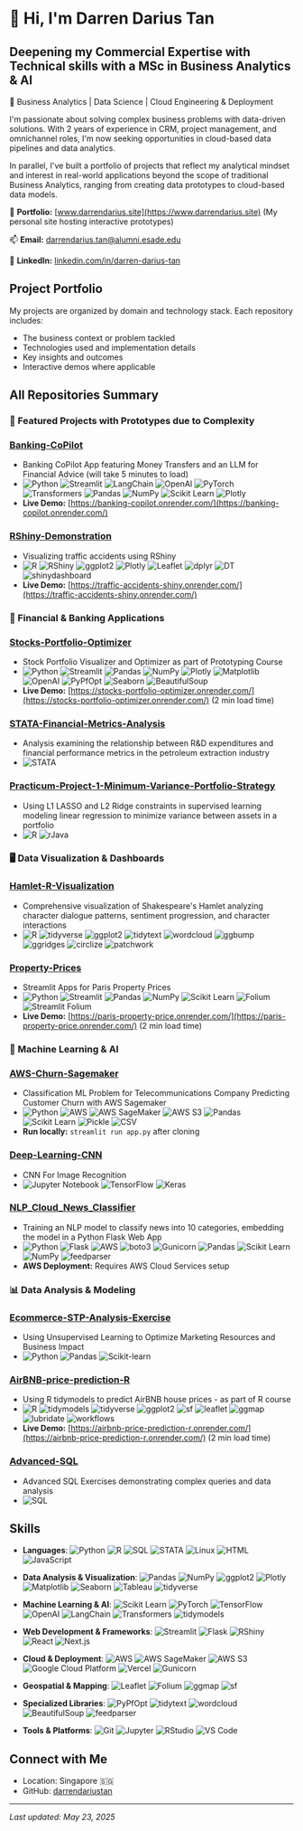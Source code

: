# 👋 Hi, I'm Darren Darius Tan

## Deepening my Commercial Expertise with Technical skills with a MSc in Business Analytics & AI
📍 Business Analytics | Data Science | Cloud Engineering & Deployment

I'm passionate about solving complex business problems with data-driven solutions. With 2 years of experience in CRM, project management, and omnichannel roles, I'm now seeking opportunities in cloud-based data pipelines and data analytics.

In parallel, I've built a portfolio of projects that reflect my analytical mindset and interest in real-world applications beyond the scope of traditional Business Analytics, ranging from creating data prototypes to cloud-based data models.

💼 **Portfolio:** [www.darrendarius.site](https://www.darrendarius.site) (My personal site hosting interactive prototypes)

📫 **Email:** [darrendarius.tan@alumni.esade.edu](mailto:darrendarius.tan@alumni.esade.edu)

🔗 **LinkedIn:** [linkedin.com/in/darren-darius-tan](https://www.linkedin.com/in/darren-darius-tan)

## Project Portfolio

My projects are organized by domain and technology stack. Each repository includes:

- The business context or problem tackled
- Technologies used and implementation details
- Key insights and outcomes
- Interactive demos where applicable

## All Repositories Summary

### 🌟 Featured Projects with Prototypes due to Complexity

### [Banking-CoPilot](https://github.com/darrendariustan/Banking-CoPilot)
- Banking CoPilot App featuring Money Transfers and an LLM for Financial Advice (will take 5 minutes to load)
- ![Python](https://img.shields.io/badge/-Python-3776AB?style=flat-square&logo=python&logoColor=white) ![Streamlit](https://img.shields.io/badge/-Streamlit-FF4B4B?style=flat-square&logo=streamlit&logoColor=white) ![LangChain](https://img.shields.io/badge/-LangChain-61DAFB?style=flat-square&logo=chainlink&logoColor=white) ![OpenAI](https://img.shields.io/badge/-OpenAI-412991?style=flat-square&logo=openai&logoColor=white) ![PyTorch](https://img.shields.io/badge/-PyTorch-EE4C2C?style=flat-square&logo=pytorch&logoColor=white) ![Transformers](https://img.shields.io/badge/-🤗%20Transformers-FFD21E?style=flat-square&logo=huggingface&logoColor=black) ![Pandas](https://img.shields.io/badge/-Pandas-150458?style=flat-square&logo=pandas&logoColor=white) ![NumPy](https://img.shields.io/badge/-NumPy-013243?style=flat-square&logo=numpy&logoColor=white) ![Scikit Learn](https://img.shields.io/badge/-Scikit%20Learn-F7931E?style=flat-square&logo=scikit-learn&logoColor=white) ![Plotly](https://img.shields.io/badge/-Plotly-3F4F75?style=flat-square&logo=plotly&logoColor=white)
- **Live Demo:** [https://banking-copilot.onrender.com/](https://banking-copilot.onrender.com/)

### [RShiny-Demonstration](https://github.com/darrendariustan/RShiny-Demonstration)
- Visualizing traffic accidents using RShiny
- ![R](https://img.shields.io/badge/-R-276DC3?style=flat-square&logo=r&logoColor=white) ![RShiny](https://img.shields.io/badge/-RShiny-75AADB?style=flat-square&logo=r&logoColor=white) ![ggplot2](https://img.shields.io/badge/-ggplot2-75AADB?style=flat-square&logo=r&logoColor=white) ![Plotly](https://img.shields.io/badge/-Plotly-3F4F75?style=flat-square&logo=plotly&logoColor=white) ![Leaflet](https://img.shields.io/badge/-Leaflet-199900?style=flat-square&logo=leaflet&logoColor=white) ![dplyr](https://img.shields.io/badge/-dplyr-75AADB?style=flat-square&logo=r&logoColor=white) ![DT](https://img.shields.io/badge/-DT-276DC3?style=flat-square&logo=r&logoColor=white) ![shinydashboard](https://img.shields.io/badge/-shinydashboard-4682B4?style=flat-square&logo=r&logoColor=white)
- **Live Demo:** [https://traffic-accidents-shiny.onrender.com/](https://traffic-accidents-shiny.onrender.com/)

### 💼 Financial & Banking Applications

### [Stocks-Portfolio-Optimizer](https://github.com/darrendariustan/Stocks-Portfolio-Optimizer)
- Stock Portfolio Visualizer and Optimizer as part of Prototyping Course
- ![Python](https://img.shields.io/badge/-Python-3776AB?style=flat-square&logo=python&logoColor=white) ![Streamlit](https://img.shields.io/badge/-Streamlit-FF4B4B?style=flat-square&logo=streamlit&logoColor=white) ![Pandas](https://img.shields.io/badge/-Pandas-150458?style=flat-square&logo=pandas&logoColor=white) ![NumPy](https://img.shields.io/badge/-NumPy-013243?style=flat-square&logo=numpy&logoColor=white) ![Plotly](https://img.shields.io/badge/-Plotly-3F4F75?style=flat-square&logo=plotly&logoColor=white) ![Matplotlib](https://img.shields.io/badge/-Matplotlib-11557c?style=flat-square&logo=python&logoColor=white) ![OpenAI](https://img.shields.io/badge/-OpenAI-412991?style=flat-square&logo=openai&logoColor=white) ![PyPfOpt](https://img.shields.io/badge/-PyPfOpt-FF6B35?style=flat-square&logo=python&logoColor=white) ![Seaborn](https://img.shields.io/badge/-Seaborn-3776AB?style=flat-square&logo=python&logoColor=white) ![BeautifulSoup](https://img.shields.io/badge/-BeautifulSoup-59666C?style=flat-square&logo=python&logoColor=white)
- **Live Demo:** [https://stocks-portfolio-optimizer.onrender.com/](https://stocks-portfolio-optimizer.onrender.com/) (2 min load time)


### [STATA-Financial-Metrics-Analysis](https://github.com/darrendariustan/STATA-Financial-Metrics-Analysis)
- Analysis examining the relationship between R&D expenditures and financial performance metrics in the petroleum extraction industry
- ![STATA](https://img.shields.io/badge/-STATA-3776AB?style=flat-square&logoColor=white)


### [Practicum-Project-1-Minimum-Variance-Portfolio-Strategy](https://github.com/darrendariustan/Practicum-Project-1-Minimum-Variance-Portfolio-Strategy)
- Using L1 LASSO and L2 Ridge constraints in supervised learning modeling linear regression to minimize variance between assets in a portfolio
- ![R](https://img.shields.io/badge/-R-276DC3?style=flat-square&logo=r&logoColor=white) ![rJava](https://img.shields.io/badge/-rJava-007396?style=flat-square&logo=java&logoColor=white)

### 🖥️ Data Visualization & Dashboards

### [Hamlet-R-Visualization](https://github.com/darrendariustan/Hamlet-R-Visualization)
- Comprehensive visualization of Shakespeare's Hamlet analyzing character dialogue patterns, sentiment progression, and character interactions
- ![R](https://img.shields.io/badge/-R-276DC3?style=flat-square&logo=r&logoColor=white) ![tidyverse](https://img.shields.io/badge/-tidyverse-75AADB?style=flat-square&logo=r&logoColor=white) ![ggplot2](https://img.shields.io/badge/-ggplot2-75AADB?style=flat-square&logo=r&logoColor=white) ![tidytext](https://img.shields.io/badge/-tidytext-276DC3?style=flat-square&logo=r&logoColor=white) ![wordcloud](https://img.shields.io/badge/-wordcloud-4682B4?style=flat-square&logo=r&logoColor=white) ![ggbump](https://img.shields.io/badge/-ggbump-75AADB?style=flat-square&logo=r&logoColor=white) ![ggridges](https://img.shields.io/badge/-ggridges-75AADB?style=flat-square&logo=r&logoColor=white) ![circlize](https://img.shields.io/badge/-circlize-276DC3?style=flat-square&logo=r&logoColor=white) ![patchwork](https://img.shields.io/badge/-patchwork-4682B4?style=flat-square&logo=r&logoColor=white)

### [Property-Prices](https://github.com/darrendariustan/Property-Prices)
- Streamlit Apps for Paris Property Prices
- ![Python](https://img.shields.io/badge/-Python-3776AB?style=flat-square&logo=python&logoColor=white) ![Streamlit](https://img.shields.io/badge/-Streamlit-FF4B4B?style=flat-square&logo=streamlit&logoColor=white) ![Pandas](https://img.shields.io/badge/-Pandas-150458?style=flat-square&logo=pandas&logoColor=white) ![NumPy](https://img.shields.io/badge/-NumPy-013243?style=flat-square&logo=numpy&logoColor=white) ![Scikit Learn](https://img.shields.io/badge/-Scikit%20Learn-F7931E?style=flat-square&logo=scikit-learn&logoColor=white) ![Folium](https://img.shields.io/badge/-Folium-77B829?style=flat-square&logo=folium&logoColor=white) ![Streamlit Folium](https://img.shields.io/badge/-Streamlit%20Folium-FF4B4B?style=flat-square&logo=streamlit&logoColor=white)
- **Live Demo:** [https://paris-property-price.onrender.com/](https://paris-property-price.onrender.com/) (2 min load time)

### 🧠 Machine Learning & AI

### [AWS-Churn-Sagemaker](https://github.com/darrendariustan/AWS-Churn-Sagemaker)
- Classification ML Problem for Telecommunications Company Predicting Customer Churn with AWS Sagemaker
- ![Python](https://img.shields.io/badge/-Python-3776AB?style=flat-square&logo=python&logoColor=white) ![AWS](https://img.shields.io/badge/-AWS-232F3E?style=flat-square&logo=amazon-aws&logoColor=white) ![AWS SageMaker](https://img.shields.io/badge/-AWS%20SageMaker-FF9900?style=flat-square&logo=amazon-aws&logoColor=white) ![AWS S3](https://img.shields.io/badge/-AWS%20S3-569A31?style=flat-square&logo=amazon-s3&logoColor=white) ![Pandas](https://img.shields.io/badge/-Pandas-150458?style=flat-square&logo=pandas&logoColor=white) ![Scikit Learn](https://img.shields.io/badge/-Scikit%20Learn-F7931E?style=flat-square&logo=scikit-learn&logoColor=white) ![Pickle](https://img.shields.io/badge/-Pickle-3776AB?style=flat-square&logo=python&logoColor=white) ![CSV](https://img.shields.io/badge/-CSV-217346?style=flat-square&logo=microsoft-excel&logoColor=white)
- **Run locally:** `streamlit run app.py` after cloning

### [Deep-Learning-CNN](https://github.com/darrendariustan/Deep-Learning-CNN)
- CNN For Image Recognition
- ![Jupyter Notebook](https://img.shields.io/badge/-Jupyter-F37626?style=flat-square&logo=jupyter&logoColor=white) ![TensorFlow](https://img.shields.io/badge/-TensorFlow-FF6F00?style=flat-square&logo=tensorflow&logoColor=white) ![Keras](https://img.shields.io/badge/-Keras-D00000?style=flat-square&logo=keras&logoColor=white)

### [NLP_Cloud_News_Classifier](https://github.com/darrendariustan/NLP_Cloud_News_Classifier)
- Training an NLP model to classify news into 10 categories, embedding the model in a Python Flask Web App
- ![Python](https://img.shields.io/badge/-Python-3776AB?style=flat-square&logo=python&logoColor=white) ![Flask](https://img.shields.io/badge/-Flask-000000?style=flat-square&logo=flask&logoColor=white) ![AWS](https://img.shields.io/badge/-AWS-232F3E?style=flat-square&logo=amazon-aws&logoColor=white) ![boto3](https://img.shields.io/badge/-boto3-FF9900?style=flat-square&logo=amazon-aws&logoColor=white) ![Gunicorn](https://img.shields.io/badge/-Gunicorn-499848?style=flat-square&logo=gunicorn&logoColor=white) ![Pandas](https://img.shields.io/badge/-Pandas-150458?style=flat-square&logo=pandas&logoColor=white) ![Scikit Learn](https://img.shields.io/badge/-Scikit%20Learn-F7931E?style=flat-square&logo=scikit-learn&logoColor=white) ![NumPy](https://img.shields.io/badge/-NumPy-013243?style=flat-square&logo=numpy&logoColor=white) ![feedparser](https://img.shields.io/badge/-feedparser-FF6600?style=flat-square&logo=rss&logoColor=white)
- **AWS Deployment:** Requires AWS Cloud Services setup


### 📊 Data Analysis & Modeling

### [Ecommerce-STP-Analysis-Exercise](https://github.com/darrendariustan/Ecommerce-STP-Analysis-Exercise)
- Using Unsupervised Learning to Optimize Marketing Resources and Business Impact
- ![Python](https://img.shields.io/badge/-Python-3776AB?style=flat-square&logo=python&logoColor=white) ![Pandas](https://img.shields.io/badge/-Pandas-150458?style=flat-square&logo=pandas&logoColor=white) ![Scikit-learn](https://img.shields.io/badge/-ScikitLearn-F7931E?style=flat-square&logo=scikit-learn&logoColor=white)

### [AirBNB-price-prediction-R](https://github.com/darrendariustan/AirBNB-price-prediction-R)
- Using R tidymodels to predict AirBNB house prices - as part of R course
- ![R](https://img.shields.io/badge/-R-276DC3?style=flat-square&logo=r&logoColor=white) ![tidymodels](https://img.shields.io/badge/-tidymodels-75AADB?style=flat-square&logo=r&logoColor=white) ![tidyverse](https://img.shields.io/badge/-tidyverse-75AADB?style=flat-square&logo=r&logoColor=white) ![ggplot2](https://img.shields.io/badge/-ggplot2-75AADB?style=flat-square&logo=r&logoColor=white) ![sf](https://img.shields.io/badge/-sf-276DC3?style=flat-square&logo=r&logoColor=white) ![leaflet](https://img.shields.io/badge/-leaflet-199900?style=flat-square&logo=leaflet&logoColor=white) ![ggmap](https://img.shields.io/badge/-ggmap-4682B4?style=flat-square&logo=r&logoColor=white) ![lubridate](https://img.shields.io/badge/-lubridate-276DC3?style=flat-square&logo=r&logoColor=white) ![workflows](https://img.shields.io/badge/-workflows-75AADB?style=flat-square&logo=r&logoColor=white)
- **Live Demo:** [https://airbnb-price-prediction-r.onrender.com/](https://airbnb-price-prediction-r.onrender.com/) (2 min load time)


### [Advanced-SQL](https://github.com/darrendariustan/Advanced-SQL)
- Advanced SQL Exercises demonstrating complex queries and data analysis
- ![SQL](https://img.shields.io/badge/-SQL-4479A1?style=flat-square&logo=postgresql&logoColor=white)

## Skills

- **Languages**: ![Python](https://img.shields.io/badge/-Python-3776AB?style=flat-square&logo=python&logoColor=white) ![R](https://img.shields.io/badge/-R-276DC3?style=flat-square&logo=r&logoColor=white) ![SQL](https://img.shields.io/badge/-SQL-4479A1?style=flat-square&logo=postgresql&logoColor=white) ![STATA](https://img.shields.io/badge/-STATA-3776AB?style=flat-square&logoColor=white) ![Linux](https://img.shields.io/badge/-Linux-FCC624?style=flat-square&logo=linux&logoColor=black) ![HTML](https://img.shields.io/badge/-HTML-E34F26?style=flat-square&logo=html5&logoColor=white) ![JavaScript](https://img.shields.io/badge/-JavaScript-F7DF1E?style=flat-square&logo=javascript&logoColor=black)

- **Data Analysis & Visualization**: ![Pandas](https://img.shields.io/badge/-Pandas-150458?style=flat-square&logo=pandas&logoColor=white) ![NumPy](https://img.shields.io/badge/-NumPy-013243?style=flat-square&logo=numpy&logoColor=white) ![ggplot2](https://img.shields.io/badge/-ggplot2-75AADB?style=flat-square&logo=r&logoColor=white) ![Plotly](https://img.shields.io/badge/-Plotly-3F4F75?style=flat-square&logo=plotly&logoColor=white) ![Matplotlib](https://img.shields.io/badge/-Matplotlib-11557c?style=flat-square&logo=python&logoColor=white) ![Seaborn](https://img.shields.io/badge/-Seaborn-3776AB?style=flat-square&logo=python&logoColor=white) ![Tableau](https://img.shields.io/badge/-Tableau-E97627?style=flat-square&logo=tableau&logoColor=white) ![tidyverse](https://img.shields.io/badge/-tidyverse-75AADB?style=flat-square&logo=r&logoColor=white)

- **Machine Learning & AI**: ![Scikit Learn](https://img.shields.io/badge/-Scikit%20Learn-F7931E?style=flat-square&logo=scikit-learn&logoColor=white) ![PyTorch](https://img.shields.io/badge/-PyTorch-EE4C2C?style=flat-square&logo=pytorch&logoColor=white) ![TensorFlow](https://img.shields.io/badge/-TensorFlow-FF6F00?style=flat-square&logo=tensorflow&logoColor=white) ![OpenAI](https://img.shields.io/badge/-OpenAI-412991?style=flat-square&logo=openai&logoColor=white) ![LangChain](https://img.shields.io/badge/-LangChain-61DAFB?style=flat-square&logo=chainlink&logoColor=white) ![Transformers](https://img.shields.io/badge/-🤗%20Transformers-FFD21E?style=flat-square&logo=huggingface&logoColor=black) ![tidymodels](https://img.shields.io/badge/-tidymodels-75AADB?style=flat-square&logo=r&logoColor=white)

- **Web Development & Frameworks**: ![Streamlit](https://img.shields.io/badge/-Streamlit-FF4B4B?style=flat-square&logo=streamlit&logoColor=white) ![Flask](https://img.shields.io/badge/-Flask-000000?style=flat-square&logo=flask&logoColor=white) ![RShiny](https://img.shields.io/badge/-RShiny-75AADB?style=flat-square&logo=r&logoColor=white) ![React](https://img.shields.io/badge/-React-61DAFB?style=flat-square&logo=react&logoColor=black) ![Next.js](https://img.shields.io/badge/-Next.js-000000?style=flat-square&logo=next.js&logoColor=white)

- **Cloud & Deployment**: ![AWS](https://img.shields.io/badge/-AWS-232F3E?style=flat-square&logo=amazon-aws&logoColor=white) ![AWS SageMaker](https://img.shields.io/badge/-AWS%20SageMaker-FF9900?style=flat-square&logo=amazon-aws&logoColor=white) ![AWS S3](https://img.shields.io/badge/-AWS%20S3-569A31?style=flat-square&logo=amazon-s3&logoColor=white) ![Google Cloud Platform](https://img.shields.io/badge/-GCP-4285F4?style=flat-square&logo=google-cloud&logoColor=white) ![Vercel](https://img.shields.io/badge/-Vercel-000000?style=flat-square&logo=vercel&logoColor=white) ![Gunicorn](https://img.shields.io/badge/-Gunicorn-499848?style=flat-square&logo=gunicorn&logoColor=white)

- **Geospatial & Mapping**: ![Leaflet](https://img.shields.io/badge/-Leaflet-199900?style=flat-square&logo=leaflet&logoColor=white) ![Folium](https://img.shields.io/badge/-Folium-77B829?style=flat-square&logo=folium&logoColor=white) ![ggmap](https://img.shields.io/badge/-ggmap-4682B4?style=flat-square&logo=r&logoColor=white) ![sf](https://img.shields.io/badge/-sf-276DC3?style=flat-square&logo=r&logoColor=white)

- **Specialized Libraries**: ![PyPfOpt](https://img.shields.io/badge/-PyPfOpt-FF6B35?style=flat-square&logo=python&logoColor=white) ![tidytext](https://img.shields.io/badge/-tidytext-276DC3?style=flat-square&logo=r&logoColor=white) ![wordcloud](https://img.shields.io/badge/-wordcloud-4682B4?style=flat-square&logo=r&logoColor=white) ![BeautifulSoup](https://img.shields.io/badge/-BeautifulSoup-59666C?style=flat-square&logo=python&logoColor=white) ![feedparser](https://img.shields.io/badge/-feedparser-FF6600?style=flat-square&logo=rss&logoColor=white)

- **Tools & Platforms**: ![Git](https://img.shields.io/badge/-Git-F05032?style=flat-square&logo=git&logoColor=white) ![Jupyter](https://img.shields.io/badge/-Jupyter-F37626?style=flat-square&logo=jupyter&logoColor=white) ![RStudio](https://img.shields.io/badge/-RStudio-75AADB?style=flat-square&logo=rstudio&logoColor=white) ![VS Code](https://img.shields.io/badge/-VS%20Code-007ACC?style=flat-square&logo=visual-studio-code&logoColor=white)

## Connect with Me

- Location: Singapore 🇸🇬
- GitHub: [darrendariustan](https://github.com/darrendariustan)

---
*Last updated: May 23, 2025*
